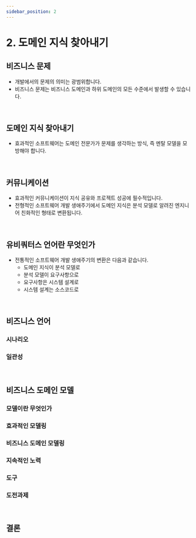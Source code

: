 ```yaml
---
sidebar_position: 2
---
```


# 2. 도메인 지식 찾아내기

## 비즈니스 문제

- 개발에서의 문제의 의미는 광범위합니다.
- 비즈니스 문제는 비즈니스 도메인과 하위 도메인의 모든 수준에서 발생할 수 있습니다.

<br/>

## 도메인 지식 찾아내기

- 효과적인 소프트웨어는 도메인 전문가가 문제를 생각하는 방식, 즉 멘탈 모델을 모방해야 합니다.

<br/>

## 커뮤니케이션

- 효과적인 커뮤니케이션이 지식 공유와 프로젝트 성공에 필수적입니다.
- 전형적인 소프트웨어 개발 생애주기에서 도메인 지식은 분석 모델로 알려진 엔지니어 친화적인 형태로 변환됩니다.

<br/>

## 유비쿼터스 언어란 무엇인가

- 전통적인 소프트웨어 개발 생애주기의 변환은 다음과 같습니다.
  - 도메인 지식이 분석 모델로
  - 분석 모델이 요구사항으로
  - 요구사항은 시스템 설계로
  - 시스템 설계는 소스코드로

<br/>

## 비즈니스 언어

### 시나리오

### 일관성

<br/>

## 비즈니스 도메인 모델

### 모델이란 무엇인가

### 효과적인 모델링

### 비즈니스 도메인 모델링

### 지속적인 노력

### 도구

### 도전과제

<br/>

## 결론